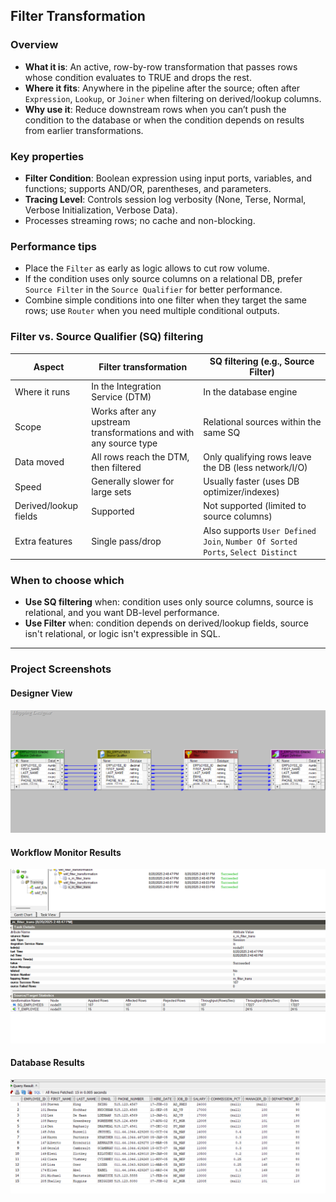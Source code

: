 ## Filter Transformation 

### Overview
- **What it is**: An active, row-by-row transformation that passes rows whose condition evaluates to TRUE and drops the rest.
- **Where it fits**: Anywhere in the pipeline after the source; often after `Expression`, `Lookup`, or `Joiner` when filtering on derived/lookup columns.
- **Why use it**: Reduce downstream rows when you can’t push the condition to the database or when the condition depends on results from earlier transformations.

### Key properties
- **Filter Condition**: Boolean expression using input ports, variables, and functions; supports AND/OR, parentheses, and parameters.
- **Tracing Level**: Controls session log verbosity (None, Terse, Normal, Verbose Initialization, Verbose Data).
- Processes streaming rows; no cache and non-blocking.

### Performance tips
- Place the `Filter` as early as logic allows to cut row volume.
- If the condition uses only source columns on a relational DB, prefer `Source Filter` in the `Source Qualifier` for better performance.
- Combine simple conditions into one filter when they target the same rows; use `Router` when you need multiple conditional outputs.

### Filter vs. Source Qualifier (SQ) filtering

| Aspect | Filter transformation | SQ filtering (e.g., Source Filter) |
|---|---|---|
| Where it runs | In the Integration Service (DTM) | In the database engine |
| Scope | Works after any upstream transformations and with any source type | Relational sources within the same SQ |
| Data moved | All rows reach the DTM, then filtered | Only qualifying rows leave the DB (less network/I/O) |
| Speed | Generally slower for large sets | Usually faster (uses DB optimizer/indexes) |
| Derived/lookup fields | Supported | Not supported (limited to source columns) |
| Extra features | Single pass/drop | Also supports `User Defined Join`, `Number Of Sorted Ports`, `Select Distinct` |

### When to choose which
- **Use SQ filtering** when: condition uses only source columns, source is relational, and you want DB-level performance.
- **Use Filter** when: condition depends on derived/lookup fields, source isn't relational, or logic isn't expressible in SQL.



---

### Project Screenshots

#### Designer View
![Designer](Designer.png)

#### Workflow Monitor Results
![Workflow Results](Results%20in%20workflow%20montior.png)

#### Database Results
![Database Results](Results%20in%20Database.png)



